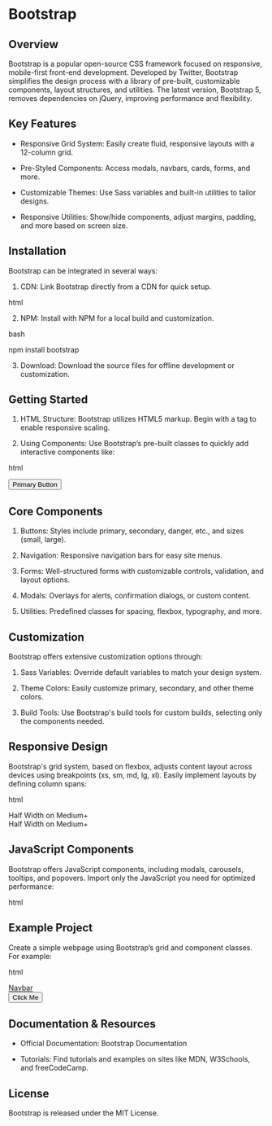 # Bootstrap

## Overview

Bootstrap is a popular open-source CSS framework focused on responsive, mobile-first front-end development. Developed by Twitter, Bootstrap simplifies the design process with a library of pre-built, customizable components, layout structures, and utilities. The latest version, Bootstrap 5, removes dependencies on jQuery, improving performance and flexibility.

## Key Features

* Responsive Grid System: Easily create fluid, responsive layouts with a 12-column grid.

* Pre-Styled Components: Access modals, navbars, cards, forms, and more.

* Customizable Themes: Use Sass variables and built-in utilities to tailor designs.

* Responsive Utilities: Show/hide components, adjust margins, padding, and more based on screen size.

## Installation

Bootstrap can be integrated in several ways:

1. CDN: Link Bootstrap directly from a CDN for quick setup.

html

<link href="https://cdn.jsdelivr.net/npm/bootstrap@5.3.0/dist/css/bootstrap.min.css" rel="stylesheet">

2. NPM: Install with NPM for a local build and customization.

bash

npm install bootstrap

3. Download: Download the source files for offline development or customization.

## Getting Started

1. HTML Structure: Bootstrap utilizes HTML5 markup. Begin with a <meta name="viewport" content="width=device-width, initial-scale=1"> tag to enable responsive scaling.

2. Using Components: Use Bootstrap’s pre-built classes to quickly add interactive components like:

html

<button class="btn btn-primary">Primary Button</button>

## Core Components

1. Buttons: Styles include primary, secondary, danger, etc., and sizes (small, large).

2. Navigation: Responsive navigation bars for easy site menus.

3. Forms: Well-structured forms with customizable controls, validation, and layout options.

4. Modals: Overlays for alerts, confirmation dialogs, or custom content.

5. Utilities: Predefined classes for spacing, flexbox, typography, and more.

## Customization

Bootstrap offers extensive customization options through:

1. Sass Variables: Override default variables to match your design system.

2. Theme Colors: Easily customize primary, secondary, and other theme colors.

3. Build Tools: Use Bootstrap's build tools for custom builds, selecting only the components needed.

## Responsive Design

Bootstrap's grid system, based on flexbox, adjusts content layout across devices using breakpoints (xs, sm, md, lg, xl). Easily implement layouts by defining column spans:

html

<div class="row">
  <div class="col-md-6">Half Width on Medium+</div>
  <div class="col-md-6">Half Width on Medium+</div>
</div>

## JavaScript Components

Bootstrap offers JavaScript components, including modals, carousels, tooltips, and popovers. Import only the JavaScript you need for optimized performance:

html

<script src="https://cdn.jsdelivr.net/npm/@popperjs/core@2"></script>
<script src="https://cdn.jsdelivr.net/npm/bootstrap@5.3.0/dist/js/bootstrap.bundle.min.js"></script>

## Example Project

Create a simple webpage using Bootstrap’s grid and component classes. For example:

html

<!DOCTYPE html>
<html lang="en">
<head>
    <meta charset="UTF-8">
    <meta name="viewport" content="width=device-width, initial-scale=1">
    <link href="https://cdn.jsdelivr.net/npm/bootstrap@5.3.0/dist/css/bootstrap.min.css" rel="stylesheet">
    <title>Bootstrap Example</title>
</head>
<body>
    <nav class="navbar navbar-expand-lg navbar-light bg-light">
        <a class="navbar-brand" href="#">Navbar</a>
    </nav>
    <div class="container">
        <div class="row">
            <div class="col">
                <button class="btn btn-primary mt-3">Click Me</button>
            </div>
        </div>
    </div>
</body>
</html>

## Documentation & Resources

* Official Documentation: Bootstrap Documentation

* Tutorials: Find tutorials and examples on sites like MDN, W3Schools, and freeCodeCamp.

## License

Bootstrap is released under the MIT License.
